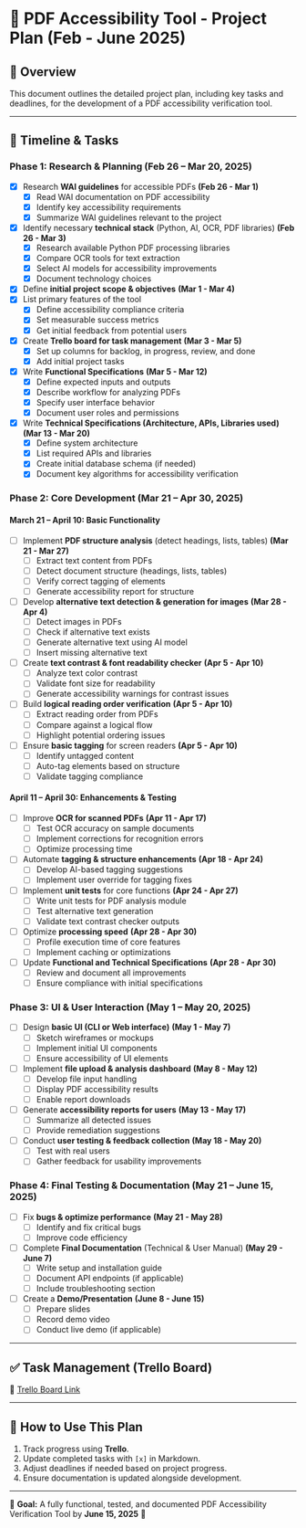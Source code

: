 # 📅 PDF Accessibility Tool - Project Plan (Feb - June 2025)

## 📌 Overview

This document outlines the detailed project plan, including key tasks and deadlines, for the development of a PDF accessibility verification tool.

---

## 📆 Timeline & Tasks

### **Phase 1: Research & Planning (Feb 26 – Mar 20, 2025)**

- [x] Research **WAI guidelines** for accessible PDFs **(Feb 26 - Mar 1)**
  - [x] Read WAI documentation on PDF accessibility
  - [x] Identify key accessibility requirements
  - [x] Summarize WAI guidelines relevant to the project

- [x] Identify necessary **technical stack** (Python, AI, OCR, PDF libraries) **(Feb 26 - Mar 3)**
  - [x] Research available Python PDF processing libraries
  - [x] Compare OCR tools for text extraction
  - [x] Select AI models for accessibility improvements
  - [x] Document technology choices

- [x] Define **initial project scope & objectives** **(Mar 1 - Mar 4)**
- [x] List primary features of the tool
  - [x] Define accessibility compliance criteria
  - [x] Set measurable success metrics
  - [x] Get initial feedback from potential users

- [x] Create **Trello board for task management** **(Mar 3 - Mar 5)**
  - [x] Set up columns for backlog, in progress, review, and done
  - [x] Add initial project tasks

- [x] Write **Functional Specifications** **(Mar 5 - Mar 12)**
  - [x] Define expected inputs and outputs
  - [x] Describe workflow for analyzing PDFs
  - [x] Specify user interface behavior
  - [x] Document user roles and permissions

- [x] Write **Technical Specifications (Architecture, APIs, Libraries used)** **(Mar 13 - Mar 20)**
  - [x] Define system architecture
  - [x] List required APIs and libraries
  - [x] Create initial database schema (if needed)
  - [x] Document key algorithms for accessibility verification

### **Phase 2: Core Development (Mar 21 – Apr 30, 2025)**

#### **March 21 – April 10: Basic Functionality**

- [ ] Implement **PDF structure analysis** (detect headings, lists, tables) **(Mar 21 - Mar 27)**
  - [ ] Extract text content from PDFs
  - [ ] Detect document structure (headings, lists, tables)
  - [ ] Verify correct tagging of elements
  - [ ] Generate accessibility report for structure

- [ ] Develop **alternative text detection & generation for images** **(Mar 28 - Apr 4)**
  - [ ] Detect images in PDFs
  - [ ] Check if alternative text exists
  - [ ] Generate alternative text using AI model
  - [ ] Insert missing alternative text

- [ ] Create **text contrast & font readability checker** **(Apr 5 - Apr 10)**
  - [ ] Analyze text color contrast
  - [ ] Validate font size for readability
  - [ ] Generate accessibility warnings for contrast issues

- [ ] Build **logical reading order verification** **(Apr 5 - Apr 10)**
  - [ ] Extract reading order from PDFs
  - [ ] Compare against a logical flow
  - [ ] Highlight potential ordering issues

- [ ] Ensure **basic tagging** for screen readers **(Apr 5 - Apr 10)**
  - [ ] Identify untagged content
  - [ ] Auto-tag elements based on structure
  - [ ] Validate tagging compliance

#### **April 11 – April 30: Enhancements & Testing**

- [ ] Improve **OCR for scanned PDFs** **(Apr 11 - Apr 17)**
  - [ ] Test OCR accuracy on sample documents
  - [ ] Implement corrections for recognition errors
  - [ ] Optimize processing time

- [ ] Automate **tagging & structure enhancements** **(Apr 18 - Apr 24)**
  - [ ] Develop AI-based tagging suggestions
  - [ ] Implement user override for tagging fixes

- [ ] Implement **unit tests** for core functions **(Apr 24 - Apr 27)**
  - [ ] Write unit tests for PDF analysis module
  - [ ] Test alternative text generation
  - [ ] Validate text contrast checker outputs

- [ ] Optimize **processing speed** **(Apr 28 - Apr 30)**
  - [ ] Profile execution time of core features
  - [ ] Implement caching or optimizations

- [ ] Update **Functional and Technical Specifications** **(Apr 28 - Apr 30)**
  - [ ] Review and document all improvements
  - [ ] Ensure compliance with initial specifications

### **Phase 3: UI & User Interaction (May 1 – May 20, 2025)**

- [ ] Design **basic UI (CLI or Web interface)** **(May 1 - May 7)**
  - [ ] Sketch wireframes or mockups
  - [ ] Implement initial UI components
  - [ ] Ensure accessibility of UI elements

- [ ] Implement **file upload & analysis dashboard** **(May 8 - May 12)**
  - [ ] Develop file input handling
  - [ ] Display PDF accessibility results
  - [ ] Enable report downloads

- [ ] Generate **accessibility reports for users** **(May 13 - May 17)**
  - [ ] Summarize all detected issues
  - [ ] Provide remediation suggestions

- [ ] Conduct **user testing & feedback collection** **(May 18 - May 20)**
  - [ ] Test with real users
  - [ ] Gather feedback for usability improvements

### **Phase 4: Final Testing & Documentation (May 21 – June 15, 2025)**

- [ ] Fix **bugs & optimize performance** **(May 21 - May 28)**
  - [ ] Identify and fix critical bugs
  - [ ] Improve code efficiency

- [ ] Complete **Final Documentation** (Technical & User Manual) **(May 29 - June 7)**
  - [ ] Write setup and installation guide
  - [ ] Document API endpoints (if applicable)
  - [ ] Include troubleshooting section

- [ ] Create a **Demo/Presentation** **(June 8 - June 15)**
  - [ ] Prepare slides
  - [ ] Record demo video
  - [ ] Conduct live demo (if applicable)

---

## ✅ Task Management (Trello Board)

🔗 [Trello Board Link](https://trello.com/b/yi5AC3K2/management)

---

## 📂 How to Use This Plan

1. Track progress using **Trello**.
2. Update completed tasks with `[x]` in Markdown.
3. Adjust deadlines if needed based on project progress.
4. Ensure documentation is updated alongside development.

---

🎯 **Goal:** A fully functional, tested, and documented PDF Accessibility Verification Tool by **June 15, 2025** 🚀
